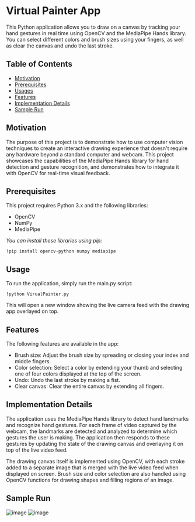 # Virtual Painter App
This Python application allows you to draw on a canvas by tracking your hand gestures in real time using OpenCV and the MediaPipe Hands library. You can select different colors and brush sizes using your fingers, as well as clear the canvas and undo the last stroke.

## Table of Contents

- [Motivation](#Motivation)
- [Prerequisites](#Prerequisites)
- [Usages](#Usage)
- [Features](#Features)
- [Implementation Details](#Implementation-Details)
- [Sample Run](#Sample-Run)

## Motivation
The purpose of this project is to demonstrate how to use computer vision techniques to create an interactive drawing experience that doesn't require any hardware beyond a standard computer and webcam. This project showcases the capabilities of the MediaPipe Hands library for hand detection and gesture recognition, and demonstrates how to integrate it with OpenCV for real-time visual feedback.

## Prerequisites
This project requires Python 3.x and the following libraries:

- OpenCV
- NumPy
- MediaPipe

*You can install these libraries using pip:*

```
!pip install opencv-python numpy mediapipe
```

## Usage
To run the application, simply run the main.py script:
```
!python VirualPainter.py
```
This will open a new window showing the live camera feed with the drawing app overlayed on top.

## Features
The following features are available in the app:

- Brush size: Adjust the brush size by spreading or closing your index and middle fingers.
- Color selection: Select a color by extending your thumb and selecting one of four colors displayed at the top of the screen.
- Undo: Undo the last stroke by making a fist.
- Clear canvas: Clear the entire canvas by extending all fingers.

## Implementation Details
The application uses the MediaPipe Hands library to detect hand landmarks and recognize hand gestures. For each frame of video captured by the webcam, the landmarks are detected and analyzed to determine which gestures the user is making. The application then responds to these gestures by updating the state of the drawing canvas and overlaying it on top of the live video feed.

The drawing canvas itself is implemented using OpenCV, with each stroke added to a separate image that is merged with the live video feed when displayed on screen. Brush size and color selection are also handled using OpenCV functions for drawing shapes and filling regions of an image.

## Sample Run
![image](https://drive.google.com/uc?export=view&id=1tAizDqBhuWzbtOjbFd-2ZX6C9yS5jC24)
![image](https://drive.google.com/uc?export=view&id=1jQ-l9cw7UGsd7VJDE4347b9G5fBM3iBc)
